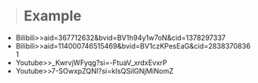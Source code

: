> # Example

- Bilibili>>aid=367712632&bvid=BV1h94y1w7oN&cid=1378297337
- Bilibili>>aid=114000746515469&bvid=BV1czKPesEaG&cid=28383708361
- Youtube>>_KwrvjWFyqg?si=-FtuaV_xrdxEvxrP
- Youtube>>7-SOwxpZQNI?si=kIsQSilGNjMiNomZ
